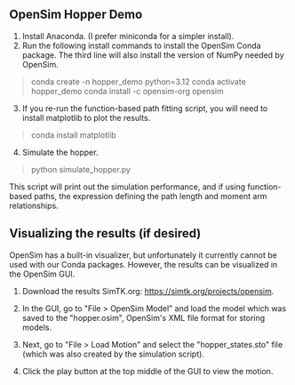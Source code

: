 OpenSim Hopper Demo
-------------------

1. Install Anaconda. (I prefer miniconda for a simpler install).
2. Run the following install commands to install the OpenSim Conda package. The third
   line will also install the version of NumPy needed by OpenSim.

> conda create -n hopper_demo python=3.12
> conda activate hopper_demo
> conda install -c opensim-org opensim

3. If you re-run the function-based path fitting script, you will need to install
   matplotlib to plot the results.

> conda install matplotlib

4. Simulate the hopper.

> python simulate_hopper.py

This script will print out the simulation performance, and if using function-based paths,
the expression defining the path length and moment arm relationships.

Visualizing the results (if desired)
------------------------------------
OpenSim has a built-in visualizer, but unfortunately it currently cannot be used with
our Conda packages. However, the results can be visualized in the OpenSim GUI.

1. Download the results SimTK.org: https://simtk.org/projects/opensim.

2. In the GUI, go to "File > OpenSim Model" and load the model which was saved to the 
   "hopper.osim", OpenSim's XML file format for storing models.

3. Next, go to "File > Load Motion" and select the "hopper_states.sto" file (which was 
   also created by the simulation script).

4. Click the play button at the top middle of the GUI to view the motion.
